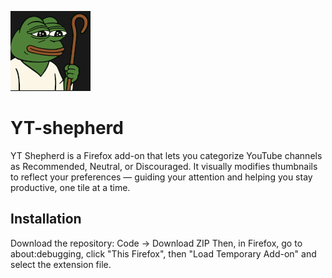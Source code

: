 ![YT Shepherd Icon](icons/pasterz-128.png)

# YT-shepherd
YT Shepherd is a Firefox add-on that lets you categorize YouTube channels as Recommended, Neutral, or Discouraged. It visually modifies thumbnails to reflect your preferences — guiding your attention and helping you stay productive, one tile at a time.

## Installation
Download the repository: Code -> Download ZIP
Then, in Firefox, go to about:debugging, click "This Firefox", then "Load Temporary Add-on" and select the extension file.
